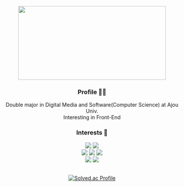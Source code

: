 <div align="center">
  
<a href="https://github.com/devxb/gitanimals">
  <img
    src="https://render.gitanimals.org/farms/hjy0951"
    width="400"
    height="200"
  />
</a>

### Profile 🧑‍💻
Double major in Digital Media and Software(Computer Science) at Ajou Univ.<br/>
Interesting in Front-End

### Interests 🍳

<div>
  <img src="https://img.shields.io/badge/C-A8B9CC?&style=for-the-badge&logo=C&logoColor=white&style=flat"/>
  <img src="https://img.shields.io/badge/C++-00599C?style=for-the-badge&logo=C%2B%2B&logoColor=white&style=flat"/>
  </br>
  <img src="https://img.shields.io/badge/Javascript-F7DF1E?&style=for-the-badge&logo=Javascript&logoColor=black&style=flat"/>
  <img src="https://img.shields.io/badge/TypeScript-3178C6?style=for-the-badge&logo=TypeScript&logoColor=white&style=flat">
  <img src="https://img.shields.io/badge/React-61DAFB?style=for-the-badge&logo=React&logoColor=white&style=flat">
  </br>
  <img src="https://img.shields.io/badge/Node.js-339933?style=for-the-badge&logo=Node.js&logoColor=white&style=flat">
  <img src="https://img.shields.io/badge/Express-000000?style=for-the-badge&logo=Express&logoColor=white&style=flat">
</div>


<!--
**hjy0951/hjy0951** is a ✨ _special_ ✨ repository because its `README.md` (this file) appears on your GitHub profile.

Here are some ideas to get you started:

- 🔭 I’m currently working on ...
- 🌱 I’m currently learning ...
- 👯 I’m looking to collaborate on ...
- 🤔 I’m looking for help with ...
- 💬 Ask me about ...
- 📫 How to reach me: ...
- 😄 Pronouns: ...
- ⚡ Fun fact: ...
-->

<br/>

[![Solved.ac Profile](http://mazassumnida.wtf/api/v2/generate_badge?boj=hjy0951)](https://solved.ac/hjy0951/)

</div>
